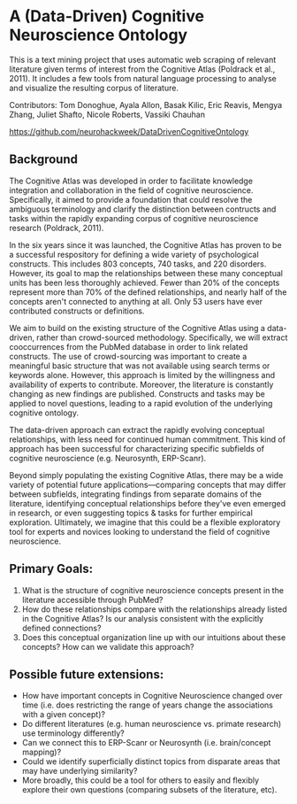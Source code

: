 # A (Data-Driven) Cognitive Neuroscience Ontology

This is a text mining project that uses automatic web scraping of relevant literature given terms of interest from the Cognitive Atlas (Poldrack et al., 2011). It includes a few tools from natural language processing to analyse and visualize the resulting corpus of literature. 

Contributors: Tom Donoghue, Ayala Allon, Basak Kilic, Eric Reavis, Mengya Zhang, Juliet Shafto, Nicole Roberts, Vassiki Chauhan

https://github.com/neurohackweek/DataDrivenCognitiveOntology

## Background

The Cognitive Atlas was developed in order to facilitate knowledge integration and collaboration in the field of cognitive neuroscience. Specifically, it aimed to provide a foundation that could resolve the ambiguous terminology and clarify the distinction between contructs and tasks within the rapidly expanding corpus of cognitive neuroscience research (Poldrack, 2011).

In the six years since it was launched, the Cognitive Atlas has proven to be a successful respository for defining a wide variety of psychological constructs. This includes 803 concepts, 740 tasks, and 220 disorders. However, its goal to map the relationships between these many conceptual units has been less thoroughly achieved. Fewer than 20% of the concepts represent more than 70% of the defined relationships, and nearly half of the concepts aren't connected to anything at all. Only 53 users have ever contributed constructs or definitions.

We aim to build on the existing structure of the Cognitive Atlas using a data-driven, rather than crowd-sourced methodology. Specifically, we will extract cooccurrences from the PubMed database in order to link related constructs. The use of crowd-sourcing was important to create a meaningful basic structure that was not available using search terms or keywords alone. However, this approach is limited by the willingness and availability of experts to contribute. Moreover, the literature is constantly changing as new findings are published. Constructs and tasks may be applied to novel questions, leading to a rapid evolution of the underlying cognitive ontology.

The data-driven approach can extract the rapidly evolving conceptual relationships, with less need for continued human commitment. This kind of approach has been successful for characterizing specific subfields of cognitive neuroscience (e.g. Neurosynth, ERP-Scanr).

Beyond simply populating the existing Cognitive Atlas, there may be a wide variety of potential future applications—comparing concepts that may differ between subfields, integrating findings from separate domains of the literature, identifying conceptual relationships before they've even emerged in research, or even suggesting topics & tasks for further empirical exploration. Ultimately, we imagine that this could be a flexible exploratory tool for experts and novices looking to understand the field of cognitive neuroscience.




## Primary Goals:
1. What is the structure of cognitive neuroscience concepts present in the literature accessible through PubMed?
2. How do these relationships compare with the relationships already listed in the Cognitive Atlas? Is our analysis consistent with the explicitly defined connections?
3. Does this conceptual organization line up with our intuitions about these concepts? How can we validate this approach?

## Possible future extensions:
* How have important concepts in Cognitive Neuroscience changed over time (i.e. does restricting the range of years change the associations with a given concept)?
* Do different literatures (e.g. human neuroscience vs. primate research) use terminology differently?
* Can we connect this to ERP-Scanr or Neurosynth (i.e. brain/concept mapping)?
* Could we identify superficially distinct topics from disparate areas that may have underlying similarity?
* More broadly, this could be a tool for others to easily and flexibly explore their own questions (comparing subsets of the literature, etc).
